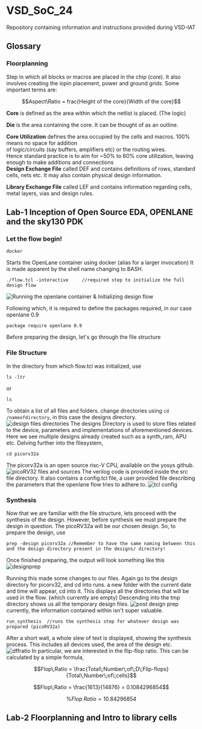 # VSD_SoC_24
Repository containing information and instructions provided during VSD-IAT

## Glossary
### Floorplanning
Step in which all blocks or macros are placed in the chip (core). It also involves creating the iopin placement, power and ground grids.
Some important terms are:
```math 
Aspect\Ratio = frac{Height of the core}{Width of the core}
```
**Core** is defined as the area within which the netlist is placed. (The logic)  

**Die** is the area containing the core. It can be thought of as an outline.   

**Core Utilization** defines the area occupied by the cells and macros. 100% means no space for addition  
of logic/circuits (say buffers, amplifiers etc) or the routing wires.   
Hence standard practice is to aim for ~50% to 60% core utilization, leaving enough to make additions and connections  
**Design Exchange File** called DEF and contains definitions of rows, standard cells, nets etc. It may also contain physical design information.

**Library Exchange File** called LEF and contains information regarding cells, metal layers, vias and design rules.



## Lab-1 Inception of Open Source EDA, OPENLANE and the sky130 PDK
### Let the flow begin! 
```
docker
```
Starts the OpenLane container using docker (alias for a larger invocation)
It is made apparent by the shell name changing to BASH.
```
./flow.tcl -interactive     //required step to initialize the full design flow
```
![Running the openlane container & Initializing design flow](vsdimages/invokingopenlane.png)

Following which, it is required to define the packages required, in our case openlane 0.9
```
package require openlane 0.9
```
Before preparing the design, let's go through the file structure
### File Structure
In the directory from which flow.tcl was initialized, use 
```
ls -ltr
```
or 
```
ls
```
To obtain a list of all files and folders.
change directories using ```cd /nameofdirectory```, in this case the designs directory.
![design files directories](vsdimages/designfilesdirectory.png)
The designs Directory is used to store files related to the device, parameters and implementations of aforementioned devices. Here we see multiple designs already created such as a synth_ram, APU etc. Delving further into the filesystem,
```
cd picorv32a
```
The picorv32a is an open source risc-V CPU, available on the yosys github. 
![picoRV32 files and sources](vsdimages/picorv32andsrcfiles.png)
The verilog code is provided inside the src file directory.
It also contains a config.tcl file, a user provided file describing the parameters that the openlane flow tries to adhere to.
![tcl config](vsdimages/configtcl.png)
### Synthesis
Now that we are familiar with the file structure, lets proceed with the synthesis of the design. However, before synthesis we must prepare the design in question. The picoRV32a will be our chosen design. So, to prepare the design, use
```
prep -design picorv32a //Remember to have the same naming between this and the design directory present in the designs/ directory!
```
Once finished preparing, the output will look something like this
![designprep](vsdimages/designprep.png)

Running this made some changes to our files. Again go to the design directory for picorv32, and cd into runs. a new folder with the current date and time will appear, cd into it. This displays all the directories that will be used in the flow. (which currently are empty) Descending into the tmp directory shows us all the temporary design files.
![post design prep](vsdimages/prepdesignrunfile.png)
currently, the information contained within isn't super valuable. 
```
run_synthesis  //runs the synthesis step for whatever design was prepared (picoRV32a)
```
After a short wait, a whole slew of text is displayed, showing the synthesis process. This includes all devices used, the area of the design etc. 
![dffratio](vsdimages/dffratio.png)
In particular, we are interested in the flip-flop ratio. This can be calculated by a simple formula,
```math
Flop\;Ratio = \frac{Total\;Number\;of\;D\;Flip-flops}{Total\;Number\;of\;cells}
```
```math
Flop\;Ratio = \frac{1613}{14876} = 0.1084296854
```
```math
\%Flop\;Ratio = 10.84296854
```
## Lab-2 Floorplanning and Intro to library cells
### 